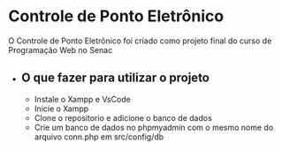
# Controle de Ponto Eletrônico

O Controle de Ponto Eletrônico foi criado como projeto final do curso de Programação Web no Senac 


- O que fazer para utilizar o projeto 
  - 
  - Instale o Xampp e VsCode
  - Inicie o Xampp
  - Clone o repositorio e adicione o banco de dados 
  - Crie um banco de dados no phpmyadmin com o mesmo nome do arquivo conn.php em src/config/db

